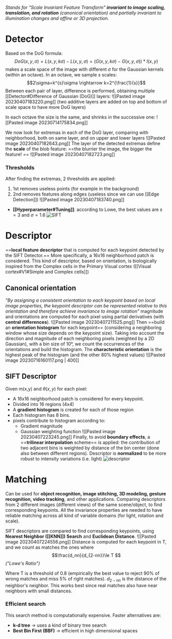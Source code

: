 _Stands for "Scale Invariant Feature Transform" **invariant to image scaling, translation, and rotation** (canonical orientation) and partially invariant to illumination changes and affine or 3D projection._
# Detector
Based on the DoG formula: $$DoG(x,y,\sigma)=L(x,y,k\sigma)-L(x, y, \sigma)=(G(x,y,k\sigma)-G(x,y,\sigma))*I(x,y)$$makes a scale space of the image with different $\sigma$ for the Gaussian kernels (within an octave). In an octave, we sample $s$ scales: $$2\sigma=k^{s}\sigma \rightarrow k=2^{\frac{1}{s}}$$Between each pair of layer, difference is performed, obtaining multiple  [[Detector#Difference of Gaussian (DoG)]] layers:
![[Pasted image 20230407183220.png]]
(two additive layers are added on top and bottom of scale space to have more DoG layers)

In each octave the size is the same, and shrinks in the successive one:
![[Pasted image 20230714175834.png]]

We now look for extremas in each of the DoG layer, comparing with neighborhood, both on same layer, and on upper and lower layers
![[Pasted image 20230407182643.png]]
The layer of the detected extremas define the **scale** of the blob feature: ==the blurrier the image, the bigger the feature! ==
![[Pasted image 20230407182723.png]]

### Thresholds
After finding the extremas, 2 thresholds are applied:
1. 1st removes useless points (for example in the background)
2. 2nd removes features along edges (useless since we can use [[Edge Detection]])
![[Pasted image 20230407183740.png]]
- **[[Hyperparameter#Tuning]]**:
	according to Lowe, the best values are $s=3$ and $\sigma=1.6$
![SIFT](https://www.youtube.com/watch?v=ram-jbLJjFg)
# Descriptor
==**local feature descriptor** that is computed for each keypoint detected by the SIFT Detector.==
More specifically, a 16x16 neighborhood patch is considered.
This kind of descriptor, based on orientation, is biologically inspired from the Complex cells in the Primary Visual cortex ([[Visual cortex#V1#Simple and Complex cells]])

## Canonical orientation 
_"By assigning a consistent orientation to each keypoint based on local image properties, the keypoint descriptor can be represented relative to this orientation and therefore achieve invariance to image rotation"_
magnitude and orientations are computed for each pixel using partial derivatives (with **central differences**).
![[Pasted image 20230407211525.png]]
Then ==build an **orientation histogram** for each keypoint== (considering a neighboring window whose size depends on the keypoint size). Taking into account the direction and magnitude of each neighboring pixels (weighted by a 2D Gaussian), with a bin size of 10°, we count the occurrences of the orientations and build the histogram.
The **characteristic orientation** is the highest peak of the histogram (and the other 80% highest values)
![[Pasted image 20230716160117.png | 400]]
## SIFT Descriptor
Given m(x,y) and $\theta(x,y)$ for each pixel: 
- A 16x16 neighborhood patch is considered for every keypoint. 
- Divided into 16 regions (4x4)
- A **gradient histogram** is created for each of those region
- Each histogram has 8 bins.
- pixels contribute to histogram according to:
	- Gradient magnitude
	- Gaussian weighting function
![[Pasted image 20230407223245.png]]
Finally, to avoid **boundary effects**, a ==**trilinear interpolation** scheme== is applied: the contribution of two adjacent bins is weighted by distance of the bin center (done also between different regions).
Descriptor is **normalized** to be more robust to intensity variations (i.e. light)
![descriptor](https://www.youtube.com/watch?v=IBcsS8_gPzE&t=216s)
# Matching
Can be used for **object recognition, image stitching, 3D modeling, gesture recognition, video tracking**, and other applications.
Comparing descriptors from 2 different images (different views) of the same scene/object, to find corresponding keypoints.
All the invariance properties are needed to have reliable matching across all kind of variable domains (for light, rotation and scale).

SIFT descriptors are compared to find corresponding keypoints, using **Nearest Neighbor ([[KNN]]) Search** and **Euclidean Distance**. 
![[Pasted image 20230407224556.png]]
Distance is computed for each keypoint in T, and we count as matches the ones where $$\frac{d_nn}{d_{2-nn}}\le T $$ 
_("Lowe's Ratio")_

Where T is a threshold of 0.8 (empirically the best value to reject 90% of wrong matches and miss 5% of right matches).
$d_{2-nn}$ is the distance of the neighbor's neighbor. This works best since real matches also have near neighbors with small distances.

### Efficient search
This search method is computationally expensive. Faster alternatives are:
- **k-d tree** -> uses a kind of binary tree search
- **Best Bin First (BBF)** -> efficient in high dimensional spaces


